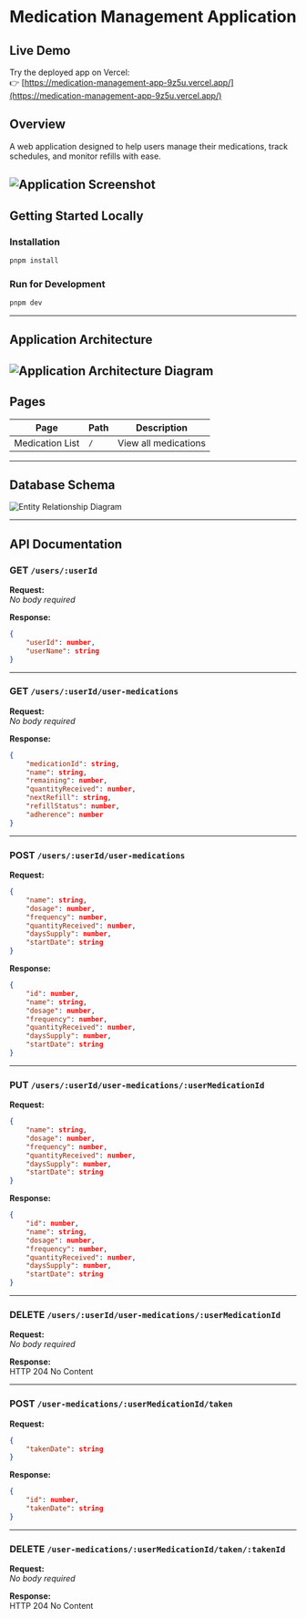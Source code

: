 # Medication Management Application

## Live Demo
Try the deployed app on Vercel:  
👉 [https://medication-management-app-9z5u.vercel.app/](https://medication-management-app-9z5u.vercel.app/)

## Overview

A web application designed to help users manage their medications, track schedules, and monitor refills with ease.

![Application Screenshot](./docs/screen.png)
---

## Getting Started Locally

### Installation

```bash
pnpm install
```

### Run for Development

```bash
pnpm dev
```

---

## Application Architecture

![Application Architecture Diagram](./docs/app.png)
---

## Pages

| Page              | Path                            | Description                |
|-------------------|---------------------------------|----------------------------|
| Medication List   | `/`                             | View all medications       |

---

## Database Schema

![Entity Relationship Diagram](./docs/erd.png)

---

## API Documentation

### GET `/users/:userId`

**Request:**  
_No body required_

**Response:**
```json
{
    "userId": number,
    "userName": string
}
```

---

### GET `/users/:userId/user-medications`

**Request:**  
_No body required_

**Response:**
```json
{
    "medicationId": string,
    "name": string,
    "remaining": number,
    "quantityReceived": number,
    "nextRefill": string,
    "refillStatus": number,
    "adherence": number
}
```

---

### POST `/users/:userId/user-medications`

**Request:**
```json
{
    "name": string,
    "dosage": number,
    "frequency": number,
    "quantityReceived": number,
    "daysSupply": number,
    "startDate": string
}
```

**Response:**
```json
{
    "id": number,
    "name": string,
    "dosage": number,
    "frequency": number,
    "quantityReceived": number,
    "daysSupply": number,
    "startDate": string
}
```

---

### PUT `/users/:userId/user-medications/:userMedicationId`

**Request:**
```json
{
    "name": string,
    "dosage": number,
    "frequency": number,
    "quantityReceived": number,
    "daysSupply": number,
    "startDate": string
}
```

**Response:**
```json
{
    "id": number,
    "name": string,
    "dosage": number,
    "frequency": number,
    "quantityReceived": number,
    "daysSupply": number,
    "startDate": string
}
```

---

### DELETE `/users/:userId/user-medications/:userMedicationId`

**Request:**  
_No body required_

**Response:**  
HTTP 204 No Content

---

### POST `/user-medications/:userMedicationId/taken`

**Request:**
```json
{
    "takenDate": string
}
```

**Response:**
```json
{
    "id": number,
    "takenDate": string
}
```

---

### DELETE `/user-medications/:userMedicationId/taken/:takenId`

**Request:**  
_No body required_

**Response:**  
HTTP 204 No Content

